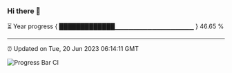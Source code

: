 ### Hi there 👋

⏳ Year progress { █████████████▁▁▁▁▁▁▁▁▁▁▁▁▁▁▁▁▁ } 46.65 %

---

⏰ Updated on Tue, 20 Jun 2023 06:14:11 GMT

![Progress Bar CI](https://github.com/liununu/liununu/workflows/Progress%20Bar%20CI/badge.svg)
